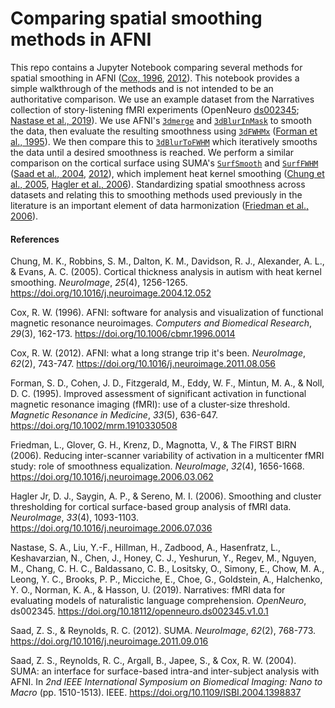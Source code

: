 # Comparing spatial smoothing methods in AFNI
This repo contains a Jupyter Notebook comparing several methods for spatial smoothing in AFNI ([Cox, 1996](https://doi.org/10.1006/cbmr.1996.0014), [2012](https://doi.org/10.1016/j.neuroimage.2011.08.056)). This notebook provides a simple walkthrough of the methods and is not intended to be an authoritative comparison. We use an example dataset from the Narratives collection of story-listening fMRI experiments (OpenNeuro [ds002345](https://openneuro.org/datasets/ds002345); [Nastase et al., 2019](https://doi.org/10.18112/openneuro.ds002345.v1.0.1)). We use AFNI's [`3dmerge`](https://afni.nimh.nih.gov/pub/dist/doc/program_help/3dmerge.html) and [`3dBlurInMask`](https://afni.nimh.nih.gov/pub/dist/doc/program_help/3dBlurInMask.html) to smooth the data, then evaluate the resulting smoothness using [`3dFWHMx`](https://afni.nimh.nih.gov/pub/dist/doc/program_help/3dFWHMx.html) ([Forman et al., 1995](https://doi.org/10.1002/mrm.1910330508)). We then compare this to [`3dBlurToFWHM`](https://afni.nimh.nih.gov/pub/dist/doc/program_help/3dBlurToFWHM.html) which iteratively smooths the data until a desired smoothness is reached. We perform a similar comparison on the cortical surface using SUMA's [`SurfSmooth`](https://afni.nimh.nih.gov/pub/dist/doc/program_help/SurfSmooth.html) and [`SurfFWHM`](https://afni.nimh.nih.gov/pub/dist/doc/program_help/SurfFWHM.html) ([Saad et al., 2004](https://doi.org/10.1109/ISBI.2004.1398837), [2012](https://doi.org/10.1016/j.neuroimage.2011.09.016)), which implement heat kernel smoothing ([Chung et al., 2005](https://doi.org/10.1016/j.neuroimage.2004.12.052), [Hagler et al., 2006](https://doi.org/10.1016/j.neuroimage.2006.07.036)). Standardizing spatial smoothness across datasets and relating this to smoothing methods used previously in the literature is an important element of data harmonization ([Friedman et al., 2006](https://doi.org/10.1016/j.neuroimage.2006.03.062)).

#### References
Chung, M. K., Robbins, S. M., Dalton, K. M., Davidson, R. J., Alexander, A. L., & Evans, A. C. (2005). Cortical thickness analysis in autism with heat kernel smoothing. *NeuroImage*, *25*(4), 1256-1265. https://doi.org/10.1016/j.neuroimage.2004.12.052

Cox, R. W. (1996). AFNI: software for analysis and visualization of functional magnetic resonance neuroimages. *Computers and Biomedical Research*, *29*(3), 162-173. https://doi.org/10.1006/cbmr.1996.0014

Cox, R. W. (2012). AFNI: what a long strange trip it's been. *NeuroImage*, *62*(2), 743-747. https://doi.org/10.1016/j.neuroimage.2011.08.056

Forman, S. D., Cohen, J. D., Fitzgerald, M., Eddy, W. F., Mintun, M. A., & Noll, D. C. (1995). Improved assessment of significant activation in functional magnetic resonance imaging (fMRI): use of a cluster‐size threshold. *Magnetic Resonance in Medicine*, *33*(5), 636-647. https://doi.org/10.1002/mrm.1910330508

Friedman, L., Glover, G. H., Krenz, D., Magnotta, V., & The FIRST BIRN (2006). Reducing inter-scanner variability of activation in a multicenter fMRI study: role of smoothness equalization. *NeuroImage*, *32*(4), 1656-1668. https://doi.org/10.1016/j.neuroimage.2006.03.062

Hagler Jr, D. J., Saygin, A. P., & Sereno, M. I. (2006). Smoothing and cluster thresholding for cortical surface-based group analysis of fMRI data. *NeuroImage*, *33*(4), 1093-1103. https://doi.org/10.1016/j.neuroimage.2006.07.036

Nastase, S. A., Liu, Y.-F., Hillman, H., Zadbood, A., Hasenfratz, L., Keshavarzian, N., Chen, J., Honey, C. J., Yeshurun, Y., Regev, M., Nguyen, M., Chang, C. H. C., Baldassano, C. B., Lositsky, O., Simony, E., Chow, M. A., Leong, Y. C., Brooks, P. P., Micciche, E., Choe, G., Goldstein, A., Halchenko, Y. O., Norman, K. A., & Hasson, U. (2019). Narratives: fMRI data for evaluating models of naturalistic language comprehension. *OpenNeuro*, ds002345. https://doi.org/10.18112/openneuro.ds002345.v1.0.1

Saad, Z. S., & Reynolds, R. C. (2012). SUMA. *NeuroImage*, *62*(2), 768-773. https://doi.org/10.1016/j.neuroimage.2011.09.016

Saad, Z. S., Reynolds, R. C., Argall, B., Japee, S., & Cox, R. W. (2004). SUMA: an interface for surface-based intra-and inter-subject analysis with AFNI. In *2nd IEEE International Symposium on Biomedical Imaging: Nano to Macro* (pp. 1510-1513). IEEE. https://doi.org/10.1109/ISBI.2004.1398837

